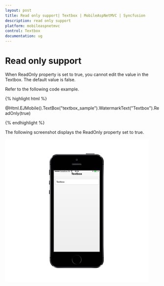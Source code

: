 ```yaml
---
layout: post
title: Read only support| Textbox | MobileAspNetMVC | Syncfusion
description: read only support
platform: mobileaspnetmvc
control: Textbox
documentation: ug
---
```


# Read only support

When ReadOnly property is set to true, you cannot edit the value in the Textbox. The default value is false.

Refer to the following code example.

{% highlight html %}



@Html.EJMobile().TextBox("textbox_sample").WatermarkText("Textbox").ReadOnly(true)



{% endhighlight %}



The following screenshot displays the ReadOnly property set to true.

![D:/Final Doc/mockup/IMG_0529_iphone5s_spacegrey_portrait.png](Read-only-support_images/Read-only-support_img1.png)



